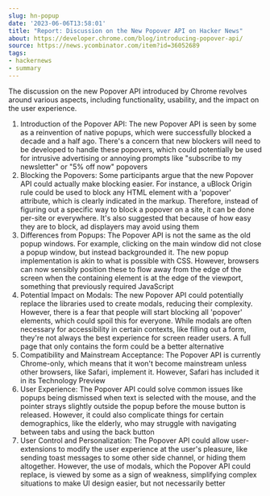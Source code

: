 ```yaml
---
slug: hn-popup
date: '2023-06-06T13:58:01'
title: "Report: Discussion on the New Popover API on Hacker News"
about: https://developer.chrome.com/blog/introducing-popover-api/
source: https://news.ycombinator.com/item?id=36052689
tags:
- hackernews
- summary
---
```


The discussion on the new Popover API introduced by Chrome revolves around various aspects, including functionality, usability, and the impact on the user experience.

1. Introduction of the Popover API: The new Popover API is seen by some as a reinvention of native popups, which were successfully blocked a decade and a half ago. There's a concern that new blockers will need to be developed to handle these popovers, which could potentially be used for intrusive advertising or annoying prompts like "subscribe to my newsletter" or "5% off now" popovers
2. Blocking the Popovers: Some participants argue that the new Popover API could actually make blocking easier. For instance, a uBlock Origin rule could be used to block any HTML element with a 'popover' attribute, which is clearly indicated in the markup. Therefore, instead of figuring out a specific way to block a popover on a site, it can be done per-site or everywhere. It's also suggested that because of how easy they are to block, ad displayers may avoid using them
3. Differences from Popups: The Popover API is not the same as the old popup windows. For example, clicking on the main window did not close a popup window, but instead backgrounded it. The new popup implementation is akin to what is possible with CSS. However, browsers can now sensibly position these to flow away from the edge of the screen when the containing element is at the edge of the viewport, something that previously required JavaScript
4. Potential Impact on Modals: The new Popover API could potentially replace the libraries used to create modals, reducing their complexity. However, there is a fear that people will start blocking all 'popover' elements, which could spoil this for everyone. While modals are often necessary for accessibility in certain contexts, like filling out a form, they're not always the best experience for screen reader users. A full page that only contains the form could be a better alternative
5. Compatibility and Mainstream Acceptance: The Popover API is currently Chrome-only, which means that it won't become mainstream unless other browsers, like Safari, implement it. However, Safari has included it in its Technology Preview
6. User Experience: The Popover API could solve common issues like popups being dismissed when text is selected with the mouse, and the pointer strays slightly outside the popup before the mouse button is released. However, it could also complicate things for certain demographics, like the elderly, who may struggle with navigating between tabs and using the back button
7. User Control and Personalization: The Popover API could allow user-extensions to modify the user experience at the user's pleasure, like sending toast messages to some other side channel, or hiding them altogether. However, the use of modals, which the Popover API could replace, is viewed by some as a sign of weakness, simplifying complex situations to make UI design easier, but not necessarily better